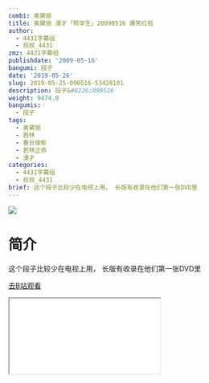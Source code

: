 ```yaml
---
combi: 奥黛丽
title: 奥黛丽 漫才「转学生」20090516 爆笑红毯
author:
  - 4431字幕组
  - 叔叔_4431
zmz: 4431字幕组
publishdate: '2009-05-16'
bangumi: 段子
date: '2019-05-26'
slug: 2019-05-25-090516-53428101
description: 段子&#8226;090516
weight: 9474.0
bangumis:
  - 段子
tags:
  - 奥黛丽
  - 若林
  - 春日俊彰
  - 若林正恭
  - 漫才
categories:
  - 4431字幕组
  - 叔叔_4431
brief: 这个段子比较少在电视上用， 长版有收录在他们第一张DVD里
---
```

![](https://raw.githubusercontent.com/tcgriffith/owaraisite/master/static/tmpimg/66b7708e3008d09737baaf3e76ebd4cdc0a30a3a.jpg.480.jpg)
# 简介  
这个段子比较少在电视上用，
长版有收录在他们第一张DVD里  

[去B站观看](https://www.bilibili.com/video/av53428101/)
<div class ="resp-container"><iframe class="testiframe" src="//player.bilibili.com/player.html?aid=53428101"", scrolling="no", allowfullscreen="true" > </iframe></div> 
